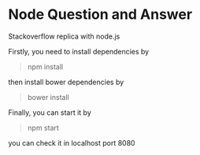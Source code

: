 # Node Question and Answer

Stackoverflow replica with node.js

Firstly, you need to install dependencies by 

> npm install

then install bower dependencies by

> bower install

Finally, you can start it by

> npm start 

you can check it in localhost port 8080 
